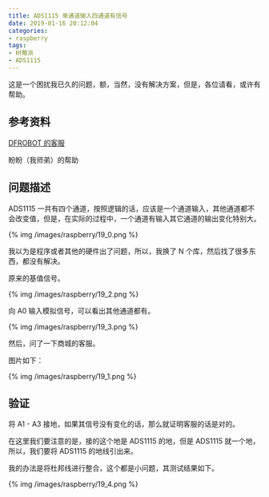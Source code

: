 ```yaml
---
title: ADS1115 单通道输入四通道有信号
date: 2019-01-16 20:12:04
categories:
- raspberry
tags:
- 树莓派
- ADS1115
---
```

这是一个困扰我已久的问题，额，当然，没有解决方案，但是，各位请看，或许有帮助。

<!--more-->

## 参考资料

[DFROBOT 的客服](http://www.dfrobot.com.cn/goods-1734.html)

盼盼（我师弟）的帮助

## 问题描述

ADS1115 一共有四个通道，按照逻辑的话，应该是一个通道输入，其他通道都不会改变值，但是，在实际的过程中，一个通道有输入其它通道的输出变化特别大。

{% img /images/raspberry/19_0.png %}

我以为是程序或者其他的硬件出了问题，所以，我换了 N 个库，然后找了很多东西，都没有解决。

原来的基值信号。

{% img /images/raspberry/19_2.png %}

向 A0 输入模拟信号，可以看出其他通道都有。

{% img /images/raspberry/19_3.png %}

然后，问了一下商城的客服。

图片如下：

{% img /images/raspberry/19_1.png %}

## 验证

将 A1 - A3 接地，如果其信号没有变化的话，那么就证明客服的话是对的。

在这里我们要注意的是，接的这个地是 ADS1115 的地，但是 ADS1115 就一个地，所以，我们要将 ADS1115 的地线引出来。

我的办法是将杜邦线进行整合，这个都是小问题，其测试结果如下。

{% img /images/raspberry/19_4.png %}


